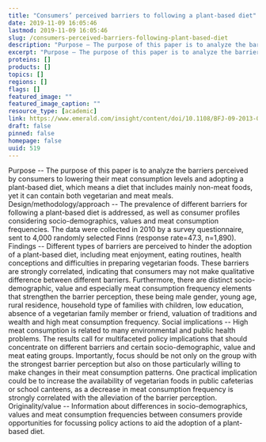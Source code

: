 ```yaml
---
title: "Consumers’ perceived barriers to following a plant-based diet"
date: 2019-11-09 16:05:46
lastmod: 2019-11-09 16:05:46
slug: /consumers-perceived-barriers-following-plant-based-diet
description: "Purpose – The purpose of this paper is to analyze the barriers perceived by consumers to lowering their meat consumption levels and adopting a plant-based diet, which means a diet that includes mainly non-meat foods, yet it can contain both vegetarian and meat meals. Design/methodology/approach – The prevalence of different barriers for following a plant-based diet is addressed, as well as consumer profiles considering socio-demographics, values and meat consumption frequencies."
excerpt: "Purpose – The purpose of this paper is to analyze the barriers perceived by consumers to lowering their meat consumption levels and adopting a plant-based diet, which means a diet that includes mainly non-meat foods, yet it can contain both vegetarian and meat meals. Design/methodology/approach – The prevalence of different barriers for following a plant-based diet is addressed, as well as consumer profiles considering socio-demographics, values and meat consumption frequencies."
proteins: []
products: []
topics: []
regions: []
flags: []
featured_image: ""
featured_image_caption: ""
resource_type: [academic]
link: https://www.emerald.com/insight/content/doi/10.1108/BFJ-09-2013-0252/full/html
draft: false
pinned: false
homepage: false
uuid: 519
---
```

Purpose -- The purpose of this paper is to analyze the barriers
perceived by consumers to lowering their meat consumption levels and
adopting a plant-based diet, which means a diet that includes mainly
non-meat foods, yet it can contain both vegetarian and meat meals.
Design/methodology/approach -- The prevalence of different barriers for
following a plant-based diet is addressed, as well as consumer profiles
considering socio-demographics, values and meat consumption frequencies.
The data were collected in 2010 by a survey questionnaire, sent to 4,000
randomly selected Finns (response rate=47.3, n=1,890). Findings --
Different types of barriers are perceived to hinder the adoption of a
plant-based diet, including meat enjoyment, eating routines, health
conceptions and difficulties in preparing vegetarian foods. These
barriers are strongly correlated, indicating that consumers may not make
qualitative difference between different barriers. Furthermore, there
are distinct socio-demographic, value and especially meat consumption
frequency elements that strengthen the barrier perception, these being
male gender, young age, rural residence, household type of families with
children, low education, absence of a vegetarian family member or
friend, valuation of traditions and wealth and high meat consumption
frequency. Social implications -- High meat consumption is related to
many environmental and public health problems. The results call for
multifaceted policy implications that should concentrate on different
barriers and certain socio-demographic, value and meat eating groups.
Importantly, focus should be not only on the group with the strongest
barrier perception but also on those particularly willing to make
changes in their meat consumption patterns. One practical implication
could be to increase the availability of vegetarian foods in public
cafeterias or school canteens, as a decrease in meat consumption
frequency is strongly correlated with the alleviation of the barrier
perception. Originality/value -- Information about differences in
socio-demographics, values and meat consumption frequencies between
consumers provide opportunities for focussing policy actions to aid the
adoption of a plant-based diet.
